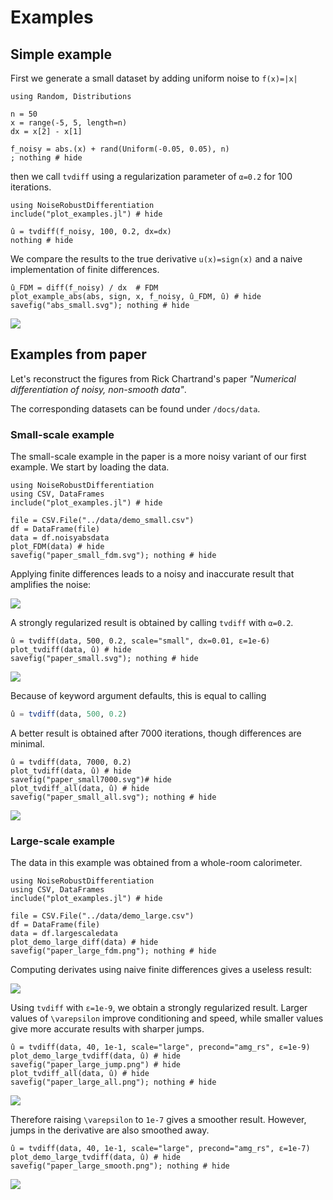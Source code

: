 # Examples

## Simple example

First we generate a small dataset by adding uniform noise to ``f(x)=|x|``

```@example abs_small
using Random, Distributions

n = 50 
x = range(-5, 5, length=n)
dx = x[2] - x[1]

f_noisy = abs.(x) + rand(Uniform(-0.05, 0.05), n)
; nothing # hide
```

then we call `tvdiff` using a regularization parameter of `α=0.2` for 100 iterations.

```@example abs_small
using NoiseRobustDifferentiation
include("plot_examples.jl") # hide

û = tvdiff(f_noisy, 100, 0.2, dx=dx)
nothing # hide
```

We compare the results to the true derivative ``u(x)=sign(x)`` and a naive implementation of finite differences.
```@example abs_small
û_FDM = diff(f_noisy) / dx  # FDM
plot_example_abs(abs, sign, x, f_noisy, û_FDM, û) # hide
savefig("abs_small.svg"); nothing # hide
```

![](abs_small.svg)

## Examples from paper
Let's reconstruct the figures from Rick Chartrand's paper *"Numerical differentiation of noisy, non-smooth data"*.

The corresponding datasets can be found under `/docs/data`.

### Small-scale example
The small-scale example in the paper is a more noisy variant of our first example. We start by loading the data.

```@example paper_small
using NoiseRobustDifferentiation
using CSV, DataFrames
include("plot_examples.jl") # hide

file = CSV.File("../data/demo_small.csv")
df = DataFrame(file)
data = df.noisyabsdata
plot_FDM(data) # hide
savefig("paper_small_fdm.svg"); nothing # hide
```

Applying finite differences leads to a noisy and inaccurate result that amplifies the noise:

![](paper_small_fdm.svg)

A strongly regularized result is obtained by calling `tvdiff` with `α=0.2`.

```@example paper_small
û = tvdiff(data, 500, 0.2, scale="small", dx=0.01, ε=1e-6)
plot_tvdiff(data, û) # hide
savefig("paper_small.svg"); nothing # hide
```

![](paper_small.svg)

Because of keyword argument defaults, this is equal to calling

```julia
û = tvdiff(data, 500, 0.2)
```

A better result is obtained after 7000 iterations, though differences are minimal.

```@example paper_small
û = tvdiff(data, 7000, 0.2)
plot_tvdiff(data, û) # hide
savefig("paper_small7000.svg")# hide
plot_tvdiff_all(data, û) # hide
savefig("paper_small_all.svg"); nothing # hide
```

![](paper_small7000.svg)

### Large-scale example

The data in this example was obtained from a whole-room calorimeter.

```@example paper_large
using NoiseRobustDifferentiation
using CSV, DataFrames
include("plot_examples.jl") # hide

file = CSV.File("../data/demo_large.csv")
df = DataFrame(file)
data = df.largescaledata
plot_demo_large_diff(data) # hide
savefig("paper_large_fdm.png"); nothing # hide
```

Computing derivates using naive finite differences gives a useless result:

![](paper_large_fdm.png)

Using `tvdiff` with `ε=1e-9`, we obtain a strongly regularized result. Larger values of ``\varepsilon`` improve conditioning and speed, while smaller values give more accurate results with sharper jumps.

```@example paper_large
û = tvdiff(data, 40, 1e-1, scale="large", precond="amg_rs", ε=1e-9)
plot_demo_large_tvdiff(data, û) # hide
savefig("paper_large_jump.png") # hide
plot_tvdiff_all(data, û) # hide
savefig("paper_large_all.png"); nothing # hide
```

![](paper_large_jump.png)

Therefore raising ``\varepsilon`` to `1e-7` gives a smoother result. However, jumps in the derivative are also smoothed away.

```@example paper_large
û = tvdiff(data, 40, 1e-1, scale="large", precond="amg_rs", ε=1e-7)
plot_demo_large_tvdiff(data, û) # hide
savefig("paper_large_smooth.png"); nothing # hide
```

![](paper_large_smooth.png)


